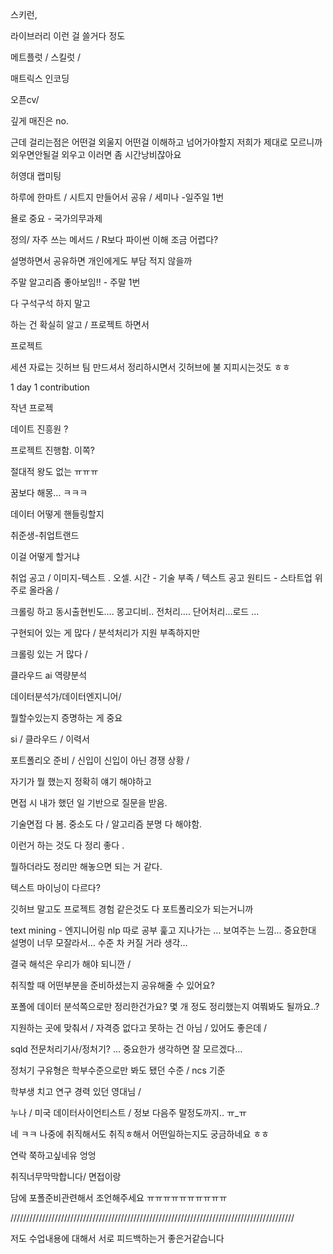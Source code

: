 스키런, 

라이브러리 이런 걸 쓸거다 정도 

메트플럿 / 스킬럿 / 

매트릭스 인코딩 

오픈cv/ 



깊게 매진은 no. 

근데 걸리는점은 어떤걸 외울지 어떤걸 이해하고 넘어가야할지 저희가 제대로 모르니까 외우면안될걸 외우고 이러면 좀 시간낭비잖아요





허영대 랩미팅

하루에 한마트 / 시트지 만들어서 공유 / 세미나 -일주일 1번

욜로 중요 - 국가의무과제 

정의/ 자주 쓰는 메서드 / R보다 파이썬 이해 조금 어렵다?

설명하면서 공유하면 개인에게도 부담 적지 않을까

주말 알고리즘 좋아보임!! - 주말 1번



다 구석구석 하지 말고

하는 건 확실히 알고 / 프로젝트 하면서 



 

프로젝트 







세션 자료는 깃허브 팀 만드셔서
정리하시면서 깃허브에 불 지피시는것도 ㅎㅎ



1 day 1 contribution



작년 프로젝

데이트 진흥원 ? 

프로젝트 진행함. 이쪽? 

절대적 왕도 없는 ㅠㅠㅠ 







꿈보다 해몽… ㅋㅋㅋ 

데이터 어떻게 핸들링할지

취준생-취업트랜드 

이걸 어떻게 할거냐

취업 공고 / 이미지-텍스트 . 오셀. 시간 - 기술 부족 / 텍스트 공고 원티드 - 스타트업 위주로 올라옴 / 

크롤링 하고 동시출현빈도….  몽고디비.. 전처리…. 단어처리…로드 … 

 

구현되어 있는 게 많다 / 분석처리가 지원 부족하지만

크롤링 있는 거 많다 / 

클라우드 ai 역량분석

데이터분석가/데이터엔지니어/

뭘할수있는지 증명하는 게 중요 



si / 클라우드 / 이력서 

포트폴리오 준비 / 신입이 신입이 아닌 경쟁 상황 /

자기가 뭘 했는지 정확히 얘기 해야하고 

면접 시 내가 했던 일 기반으로 질문을 받음. 

기술면접 다 봄. 중소도 다 / 알고리즘 분명 다 해야함. 

이런거 하는 것도 다 정리 좋다 .

뭘하더라도 정리만 해놓으면 되는 거 같다. 



텍스트 마이닝이 다르다? 







깃허브 말고도 프로젝트 경험 같은것도 다 포트폴리오가 되는거니까

text mining  - 엔지니어링 
nlp 따로 공부 
훑고 지나가는 … 보여주는 느낌… 중요한대 설명이 너무 모잘라서… 수준 차 커질 거라 생각… 



결국 해석은 우리가 해야 되니깐 / 

취직할 때 어떤부분을 준비하셨는지 공유해줄 수 있어요?



포폴에 데이터 분석쪽으로만 정리한건가요? 몇 개 정도 정리했는지 여쭤봐도 될까요..?

지원하는 곳에 맞춰서  / 자격증 없다고 못하는 건 아님 / 있어도 좋은데 / 

sqld 전문처리기사/정처기? … 중요한가 생각하면 잘 모르겠다… 

 정처기 구유형은 학부수준으로만 봐도 됐던 수준 / ncs 기준 

학부생 치고 연구 경력 있던 영대님 / 





누나 / 미국 데이터사이언티스트 / 정보 다음주 말정도까지.. ㅠ_ㅠ

네 ㅋㅋ 나중에 취직해서도 취직ㅎ해서 어떤일하는지도 궁금하네요 ㅎㅎ

연락 쭉하고싶네유 엉엉

취직너무막막합니다/ 면접이랑

담에 포폴준비관련해서 조언해주세요 ㅠㅠㅠㅠㅠㅠㅠㅠㅠㅠ

//////////////////////////////////////////////////////////////////////////////////////////



저도 수업내용에 대해서 서로 피드백하는거 좋은거같습니다

